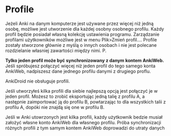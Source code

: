 # Profile

Jeżeli Anki na danym komputerze jest używane przez więcej niż jedną osobę, możliwe jest utworzenie dla każdej osobny osobnego profilu. Każdy profil będzie posiadał własną kolekcję ustawienia programu. Zarządzanie profilami użytkowników możliwe jest w menu Plik>Zmień profil…. Profile zostały stworzone głównie z myślą o innych osobach i nie jest polecane rozdzielanie własniej zawartości między nimi.
P.

**Tylko jeden profil może być synchronizowany z danym kontem AnkiWeb.** Jeśli spróbujesz połączyć więcej niż jeden profil do tego samego konta AnkiWeb, nadpiszesz dane jednego profilu danymi z drugiego proflu.

AnkiDroid nie obsługuje profili.

Jeśli utworzyłeś kilka profili dla siebie najlepszą opcją jest połączyć je w jeden profil. Możesz to zrobić eksportując jedną talię z profilu A, a następnie zaimportować ją do profilu B, powtarzając to dla wszystkich talii z profilu A, dopóki nie znajdą się one w profilu B.

Jeśli w Anki utowrzonych jest kilka profili, każdy użytkownik bedzie musiał założyć własne konto AnkiWeb dla własnego profilu. Próba synchronizacji różnych profili z tym samym kontem AnkiWeb doprowadzi do utraty danych
